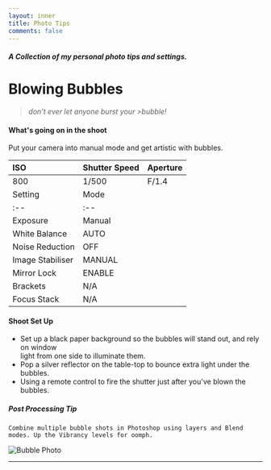 ```yaml
---
layout: inner
title: Photo Tips
comments: false
---
```


##### A Collection of my personal photo tips and settings.
# Blowing Bubbles
> *don’t ever let anyone burst your >bubble!*
>

#### What's going on in the shoot
Put your camera into manual mode and get artistic with bubbles.

|ISO |  Shutter Speed|  Aperture|
|:--|:--|:--|
|  800|  1/500|  F/1.4|
| Setting|  Mode|
|:--|:--|
|  Exposure |  Manual|
|  White Balance|  AUTO|
|  Noise Reduction |  OFF|
|  Image Stabiliser|  MANUAL|
|  Mirror Lock|  ENABLE|
|  Brackets |  N/A|
|  Focus Stack |  N/A|

#### Shoot Set Up
-   Set up a black paper background so the bubbles will stand out, and rely on window  
    light from one side to illuminate them.
-   Pop a silver reflector on the table-top to bounce extra light under the bubbles.
-   Using a remote control to fire the shutter just after you've blown the bubbles.

##### Post Processing Tip
```  
Combine multiple bubble shots in Photoshop using layers and Blend modes. Up the Vibrancy levels for oomph.
```

![Bubble Photo](http://katieball.me/phototips/assets/bubble.jpeg)


---